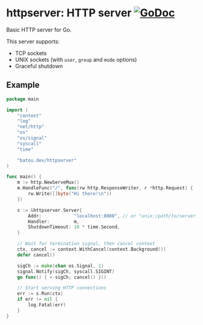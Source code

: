 # httpserver: HTTP server [![GoDoc][godoc-badge]][godoc-url]

Basic HTTP server for Go.

This server supports:

* TCP sockets
* UNIX sockets (with `user`, `group` and `mode` options)
* Graceful shutdown

## Example

```go
package main

import (
	"context"
	"log"
	"net/http"
	"os"
	"os/signal"
	"syscall"
	"time"

	"batou.dev/httpserver"
)

func main() {
	m := http.NewServeMux()
	m.HandleFunc("/", func(rw http.ResponseWriter, r *http.Request) {
		rw.Write([]byte("Hi there!\n"))
	})

	s := &httpserver.Server{
		Addr:            "localhost:8080", // or "unix:/path/to/server.sock?mode=0600"
		Handler:         m,
		ShutdownTimeout: 10 * time.Second,
	}

	// Wait for termination signal, then cancel context
	ctx, cancel := context.WithCancel(context.Background())
	defer cancel()

	sigCh := make(chan os.Signal, 1)
	signal.Notify(sigCh, syscall.SIGINT)
	go func() { <-sigCh; cancel() }()

	// Start serving HTTP connections
	err := s.Run(ctx)
	if err != nil {
		log.Fatal(err)
	}
}
```

[godoc-badge]: https://godoc.org/batou.dev/httpserver?status.svg
[godoc-url]: https://godoc.org/batou.dev/httpserver
